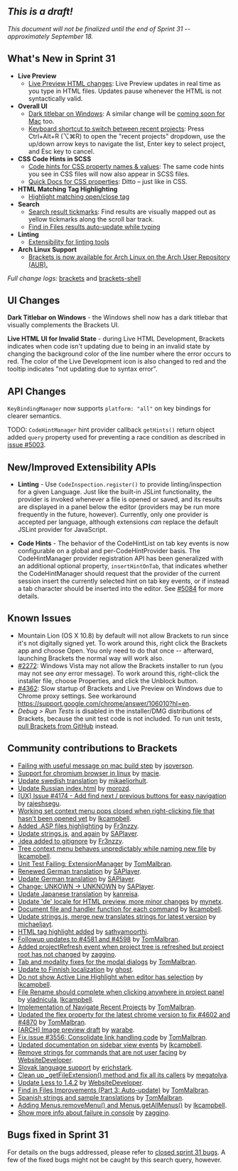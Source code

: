 _This is a draft!_
--------------------
_This document will not be finalized until the end of Sprint 31 -- approximately September 18._

What's New in Sprint 31
-----------------------
* **Live Preview**
    * [Live Preview HTML changes](https://trello.com/c/ya9wexlA/998-2-improve-html-live-development-performance): Live Preview updates in real time as you type in HTML files. Updates pause whenever the HTML is not syntactically valid.
* **Overall UI**
    * [Dark titlebar on Windows](https://trello.com/card/5-into-darkness-shell-windows/4f90a6d98f77505d7940ce88/874): A similar change will be [coming soon for Mac](https://trello.com/card/into-darkness-shell-osx/4f90a6d98f77505d7940ce88/900) too.
    * [Keyboard shortcut to switch between recent projects](https://github.com/adobe/brackets/pull/4546): Press Ctrl+Alt+R (&#x2325;⌘R) to open the "recent projects" dropdown, use the up/down arrow keys to navigate the list, Enter key to select project, and Esc key to cancel.
* **CSS Code Hints in SCSS**
    * [Code hints for CSS property names & values](https://github.com/adobe/brackets/pull/4931): The same code hints you see in CSS files will now also appear in SCSS files.
    * [Quick Docs for CSS properties](https://github.com/adobe/brackets/pull/5069): Ditto &ndash; just like in CSS.
* **HTML Matching Tag Highlighting**
    * [Highlight matching open/close tag](https://github.com/adobe/brackets/pull/4504)
* **Search**
    * [Search result tickmarks](https://github.com/adobe/brackets/pull/5191): Find results are visually mapped out as yellow tickmarks along the scroll bar track.
    * [Find in Files results auto-update while typing](https://github.com/adobe/brackets/pull/4729)
* **Linting**
    * [Extensibility for linting tools](https://github.com/adobe/brackets/pull/4588)
* **Arch Linux Support**
    * [Brackets is now available for Arch Linux on the Arch User Repository (AUR).](https://github.com/adobe/brackets-shell/pull/316)

_Full change logs:_ [brackets](https://github.com/adobe/brackets/compare/sprint-30...sprint-31#commits_bucket) and [brackets-shell](https://github.com/adobe/brackets-shell/compare/sprint-30...sprint-31#commits_bucket)


UI Changes
----------
**Dark Titlebar on Windows** - the Windows shell now has a dark titlebar that visually complements the Brackets UI.

**Live HTML UI for Invalid State** - during Live HTML Development, Brackets indicates when code
isn't updating due to being in an invalid state by changing the background color of the line number
where the error occurs to red. The color of the Live Development icon is also changed to red
and the tooltip indicates "not updating due to syntax error".


API Changes
-----------
`KeyBindingManager` now supports `platform: "all"` on key bindings for clearer semantics.

TODO: `CodeHintManager` hint provider callback `getHints()` return object added `query` property used for preventing a race condition as described in [issue #5003](https://github.com/adobe/brackets/issues/5003).


New/Improved Extensibility APIs
-------------------------------
* **Linting** - Use `CodeInspection.register()` to provide linting/inspection for a given Language. Just like the built-in JSLint functionality, the provider is invoked whenever a file is opened or saved, and its results are displayed in a panel below the editor (providers may be run more frequently in the future, however). Currently, only one provider is accepted per language, although extensions _can_ replace the default JSLint provider for JavaScript.

* **Code Hints** - The behavior of the CodeHintList on tab key events is now configurable on a global and per-CodeHintProvider basis. The CodeHintManager provider registration API has been generalized with an additional optional property, `insertHintOnTab`, that indicates whether the CodeHintManager should request that the provider of the current session insert the currently selected hint on tab key events, or if instead a tab character should be inserted into the editor. See [#5084](https://github.com/adobe/brackets/pull/5084 "Make code hint insertion on tab key configurable") for more details.


Known Issues
------------
* Mountain Lion (OS X 10.8) by default will not allow Brackets to run since it's not digitally signed yet. To work around this, right click the Brackets app and choose Open. You only need to do that once -- afterward, launching Brackets the normal way will work also.
* [#2272](https://github.com/adobe/brackets/issues/2272): Windows Vista may not allow the Brackets installer to run (you may not see _any_ error message). To work around this, right-click the installer file, choose Properties, and click the Unblock button.
* [#4362](https://github.com/adobe/brackets/issues/4362): Slow startup of Brackets and Live Preview on Windows due to Chrome proxy settings. See workaround https://support.google.com/chrome/answer/106010?hl=en.
* _Debug > Run Tests_ is disabled in the installer/DMG distributions of Brackets, because the unit test code is not included. To run unit tests, [pull Brackets from GitHub](https://github.com/adobe/brackets/wiki/How-to-Hack-on-Brackets#wiki-getcode) instead.


Community contributions to Brackets
-----------------------------------
* [Failing with useful message on mac build step](https://github.com/adobe/brackets-shell/pull/325) by [jsoverson](https://github.com/jsoverson).
* [Support for chromium browser in linux](https://github.com/adobe/brackets-shell/pull/317) by [macie](https://github.com/macie).
* [Update swedish translation](https://github.com/adobe/brackets/pull/4964) by [mikaeljorhult](https://github.com/mikaeljorhult).
* [Update Russian index.html](https://github.com/adobe/brackets/pull/4999) by [morozd](https://github.com/morozd).
* [[UX] Issue #4174 - Add find next / previous buttons for easy navigation](https://github.com/adobe/brackets/pull/5002) by [rajeshsegu](https://github.com/rajeshsegu).
* [Working set context menu pops closed when right-clicking file that hasn't been opened yet](https://github.com/adobe/brackets/pull/5004) by [lkcampbell](https://github.com/lkcampbell).
* [Added .ASP files highlighting](https://github.com/adobe/brackets/pull/5010) by [Fr3nzzy](https://github.com/Fr3nzzy).
* [Update strings.js](https://github.com/adobe/brackets/pull/5012), [and again](https://github.com/adobe/brackets/pull/5025) by [SAPlayer](https://github.com/SAPlayer).
* [.idea added to gitignore](https://github.com/adobe/brackets/pull/5018) by [Fr3nzzy](https://github.com/Fr3nzzy).
* [Tree context menu behaves unpredictably while naming new file](https://github.com/adobe/brackets/pull/5114) by [lkcampbell](https://github.com/lkcampbell).
* [Unit Test Failing: ExtensionManager](https://github.com/adobe/brackets/pull/5115) by [TomMalbran](https://github.com/TomMalbran).
* [Renewed German translation](https://github.com/adobe/brackets/pull/5123) by [SAPlayer](https://github.com/SAPlayer).
* [Update German translation](https://github.com/adobe/brackets/pull/5129) by [SAPlayer](https://github.com/SAPlayer).
* [Change: UNKOWN -> UNKNOWN](https://github.com/adobe/brackets/pull/5133) by [SAPlayer](https://github.com/SAPlayer).
* [Update Japanese translation](https://github.com/adobe/brackets/pull/5140) by [kanreisa](https://github.com/kanreisa).
* [Update 'de' locale for HTML preview, more minor changes](https://github.com/adobe/brackets/pull/5145) by [mynetx](https://github.com/mynetx).
* [Document file and handler function for each command](https://github.com/adobe/brackets/pull/5155) by [lkcampbell](https://github.com/lkcampbell).
* [Update strings.js, merge new translates strings for latest version](https://github.com/adobe/brackets/pull/5161) by [michaeljayt](https://github.com/michaeljayt).
* [HTML tag highlight added](https://github.com/adobe/brackets/pull/4504) by [sathyamoorthi](https://github.com/sathyamoorthi).
* [Followup updates to #4581 and #4598](https://github.com/adobe/brackets/pull/4629) by [TomMalbran](https://github.com/TomMalbran).
* [Added projectRefresh event when project tree is refreshed but project root has not changed](https://github.com/adobe/brackets/pull/4815) by [zaggino](https://github.com/zaggino).
* [Tab and modality fixes for the modal dialogs](https://github.com/adobe/brackets/pull/4714) by [TomMalbran](https://github.com/TomMalbran).
* [Update to Finnish localization](https://github.com/adobe/brackets/pull/4741) by [ghost](https://github.com/ghost).
* [Do not show Active Line Highlight when editor has selection](https://github.com/adobe/brackets/pull/4878) by [lkcampbell](https://github.com/lkcampbell).
* [File Rename should complete when clicking anywhere in project panel](https://github.com/adobe/brackets/pull/4934) by [vladnicula](https://github.com/vladnicula), [lkcampbell](https://github.com/lkcampbell).
* [Implementation of Navigate Recent Projects](https://github.com/adobe/brackets/pull/4546) by [TomMalbran](https://github.com/TomMalbran).
* [Updated the flex property for the latest chrome version to fix #4602 and #4870](https://github.com/adobe/brackets/pull/4940) by [TomMalbran](https://github.com/TomMalbran).
* [[ARCH] Image preview draft](https://github.com/adobe/brackets/pull/4492) by [warabe](https://github.com/warabe).
* [Fix issue #3556: Consolidate link handling code](https://github.com/adobe/brackets/pull/4718) by [TomMalbran](https://github.com/TomMalbran).
* [Updated documentation on sidebar view events](https://github.com/adobe/brackets/pull/4804) by [lkcampbell](https://github.com/lkcampbell).
* [Remove strings for commands that are not user facing](https://github.com/adobe/brackets/pull/4306) by [WebsiteDeveloper](https://github.com/WebsiteDeveloper).
* [Slovak language support](https://github.com/adobe/brackets/pull/4856) by [erichstark](https://github.com/erichstark).
* [Clean up _getFileExtension() method and fix all its callers](https://github.com/adobe/brackets/pull/4846) by [megatolya](https://github.com/megatolya).
* [Update Less to 1.4.2](https://github.com/adobe/brackets/pull/4476) by [WebsiteDeveloper](https://github.com/WebsiteDeveloper).
* [Find in Files Improvements (Part 3: Auto-update)](https://github.com/adobe/brackets/pull/4729) by [TomMalbran](https://github.com/TomMalbran).
* [Spanish strings and sample translations](https://github.com/adobe/brackets/pull/5221) by [TomMalbran](https://github.com/TomMalbran).
* [Adding Menus.removeMenu() and Menus.getAllMenus()](https://github.com/adobe/brackets/pull/5217) by [lkcampbell](https://github.com/lkcampbell).
* [Show more info about failure in console](https://github.com/adobe/brackets/pull/5223) by [zaggino](https://github.com/zaggino).

Bugs fixed in Sprint 31
-----------------------
For details on the bugs addressed, please refer to [closed sprint 31 bugs](https://github.com/adobe/brackets/issues?labels=&milestone=18&state=closed). A few of the fixed bugs might not be caught by this search query, however.